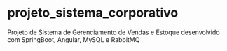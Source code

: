 # projeto_sistema_corporativo
Projeto de Sistema de Gerenciamento de Vendas e Estoque desenvolvido com SpringBoot, Angular, MySQL e RabbitMQ
